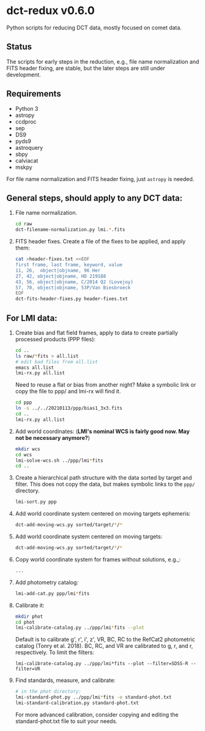 # dct-redux v0.6.0
Python scripts for reducing DCT data, mostly focused on comet data.

## Status
The scripts for early steps in the reduction, e.g., file name normalization and FITS header fixing, are stable, but the later steps are still under development.

## Requirements
* Python 3
* astropy
* ccdproc
* sep
* DS9
* pyds9
* astroquery
* sbpy
* calviacat
* mskpy

For file name normalization and FITS header fixing, just `astropy` is needed.

## General steps, should apply to any DCT data:
1. File name normalization.
   ```bash
   cd raw
   dct-filename-normalization.py lmi.*.fits
   ```
1. FITS header fixes.  Create a file of the fixes to be applied, and apply them:
   ```bash
   cat >header-fixes.txt <<EOF
   first frame, last frame, keyword, value
   11, 26,	object|objname, 96 Her
   27, 42, object|objname, HD 219188
   43, 56, object|objname, C/2014 Q2 (Lovejoy)
   57, 70, object|objname, 53P/Van Biesbroeck
   EOF
   dct-fits-header-fixes.py header-fixes.txt
   ```
## For LMI data:

1. Create bias and flat field frames, apply to data to create partially processed products (PPP files):
   ```bash
   cd ..
   ls raw/*fits > all.list
   # edit bad files from all.list
   emacs all.list
   lmi-rx.py all.list
   ```

   Need to reuse a flat or bias from another night?  Make a symbolic link or copy the file to ppp/ and lmi-rx will find it.

   ```bash
   cd ppp
   ln -s ../../20210113/ppp/bias1_3x3.fits
   cd ..
   lmi-rx.py all.list
   ```

1. Add world coordinates: (**LMI's nominal WCS is fairly good now.  May not be necessary anymore?**)

	```bash
	mkdir wcs
	cd wcs
	lmi-solve-wcs.sh ../ppp/lmi*fits
	cd ..
	```
	   
1. Create a hierarchical path structure with the data sorted by target and filter.  This does not copy the data, but makes symbolic links to the `ppp/` directory.
   ```bash
   lmi-sort.py ppp
   ```
   
1. Add world coordinate system centered on moving targets ephemeris:

	```bash
	dct-add-moving-wcs.py sorted/target/*/*
	```

1. Add world coordinate system centered on moving targets:

	```bash
	dct-add-moving-wcs.py sorted/target/*/*
	```

1. Copy world coordinate system for frames without solutions, e.g.,:

	```bash
	...
	```

1. Add photometry catalog:

	```bash
	lmi-add-cat.py ppp/lmi*fits
	```

1. Calibrate it:

   ```bash
   mkdir phot
   cd phot
   lmi-calibrate-catalog.py ../ppp/lmi*fits --plot
   ```

   Default is to calibrate g', r', i', z', VR, BC, RC to the RefCat2 photometric catalog (Tonry et al. 2018).  BC, RC, and VR are calibrated to g, r, and r, respectively.  To limit the filters:

   ```
   lmi-calibrate-catalog.py ../ppp/lmi*fits --plot --filter=SDSS-R --filter=VR
   ```

1. Find standards, measure, and calibrate:

   ```bash
   # in the phot directory:
   lmi-standard-phot.py ../ppp/lmi*fits -o standard-phot.txt
   lmi-standard-calibration.py standard-phot.txt
   ```

   For more advanced calibration, consider copying and editing the standard-phot.txt file to suit your needs.

